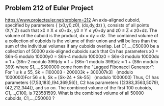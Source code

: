 ## Problem 212 of Euler Project 
https://www.projecteuler.net/problem=212
An axis-aligned cuboid, specified by parameters { (x0,y0,z0), (dx,dy,dz) }, consists of all points (X,Y,Z) such that x0 ≤ X ≤ x0+dx, y0 ≤ Y ≤ y0+dy and z0 ≤ Z ≤ z0+dz.  The volume of the cuboid is the product, dx × dy × dz.  The combined volume of a collection of cuboids is the volume of their union and will be less than the sum of the individual volumes if any cuboids overlap.
Let C1,...,C50000 be a collection of 50000 axis-aligned cuboids such that Cn has parameters
x0 = S6n-5 modulo 10000y0 = S6n-4 modulo 10000z0 = S6n-3 modulo 10000dx = 1 + (S6n-2 modulo 399)dy = 1 + (S6n-1 modulo 399)dz = 1 + (S6n modulo 399)
where S1,...,S300000 come from the "Lagged Fibonacci Generator":
For 1 ≤ k ≤ 55, Sk = [100003 - 200003k + 300007k3]   (modulo 1000000)For 56 ≤ k, Sk = [Sk-24 + Sk-55]   (modulo 1000000)
Thus, C1 has parameters {(7,53,183),(94,369,56)}, C2 has parameters {(2383,3563,5079),(42,212,344)}, and so on.
The combined volume of the first 100 cuboids, C1,...,C100, is 723581599.
What is the combined volume of all 50000 cuboids, C1,...,C50000 ?